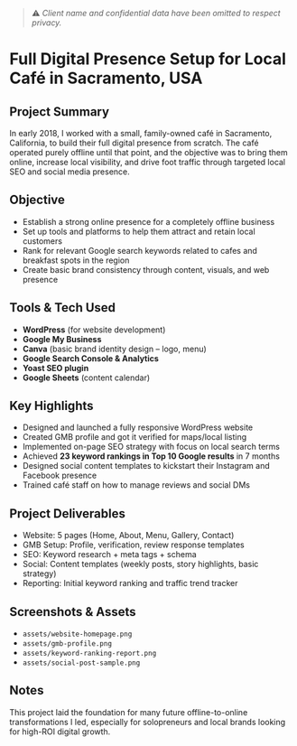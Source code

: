 > ⚠️ *Client name and confidential data have been omitted to respect privacy.*

# Full Digital Presence Setup for Local Café in Sacramento, USA

##  Project Summary
In early 2018, I worked with a small, family-owned café in Sacramento, California, to build their full digital presence from scratch. The café operated purely offline until that point, and the objective was to bring them online, increase local visibility, and drive foot traffic through targeted local SEO and social media presence.

##  Objective
- Establish a strong online presence for a completely offline business  
- Set up tools and platforms to help them attract and retain local customers  
- Rank for relevant Google search keywords related to cafes and breakfast spots in the region  
- Create basic brand consistency through content, visuals, and web presence

##  Tools & Tech Used
- **WordPress** (for website development)  
- **Google My Business**  
- **Canva** (basic brand identity design – logo, menu)  
- **Google Search Console & Analytics**  
- **Yoast SEO plugin**  
- **Google Sheets** (content calendar)  

##  Key Highlights
- Designed and launched a fully responsive WordPress website  
- Created GMB profile and got it verified for maps/local listing  
- Implemented on-page SEO strategy with focus on local search terms  
- Achieved **23 keyword rankings in Top 10 Google results** in 7 months  
- Designed social content templates to kickstart their Instagram and Facebook presence  
- Trained café staff on how to manage reviews and social DMs

##  Project Deliverables
- Website: 5 pages (Home, About, Menu, Gallery, Contact)  
- GMB Setup: Profile, verification, review response templates  
- SEO: Keyword research + meta tags + schema  
- Social: Content templates (weekly posts, story highlights, basic strategy)  
- Reporting: Initial keyword ranking and traffic trend tracker

##  Screenshots & Assets
- `assets/website-homepage.png`  
- `assets/gmb-profile.png`  
- `assets/keyword-ranking-report.png`  
- `assets/social-post-sample.png`  

##  Notes
This project laid the foundation for many future offline-to-online transformations I led, especially for solopreneurs and local brands looking for high-ROI digital growth.
